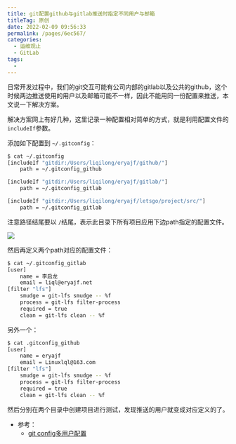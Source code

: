 ```yaml
---
title: git配置github与gitlab推送时指定不同用户与邮箱
titleTag: 原创
date: 2022-02-09 09:56:33
permalink: /pages/6ec567/
categories:
  - 运维观止
  - GitLab
tags:
  - 
---
```



日常开发过程中，我们的git交互可能有公司内部的gitlab以及公共的github，这个时候两边推送使用的用户以及邮箱可能不一样，因此不能用同一份配置来推送，本文说一下解决方案。

解决方案网上有好几种，这里记录一种配置相对简单的方式，就是利用配置文件的`includeIf`参数。

添加如下配置到 `~/.gitconfig`：   

```sh
$ cat ~/.gitconfig
[includeIf "gitdir:/Users/liqilong/eryajf/github/"]
    path = ~/.gitconfig_github

[includeIf "gitdir:/Users/liqilong/eryajf/gitlab/"]
    path = ~/.gitconfig_gitlab

[includeIf "gitdir:/Users/liqilong/eryajf/letsgo/project/src/"]
    path = ~/.gitconfig_gitlab
```

注意路径结尾要以 `/`结尾，表示此目录下所有项目应用下边path指定的配置文件。

![](http://t.eryajf.net/imgs/2022/02/6b7eea290b476d8e.jpeg)

然后再定义两个path对应的配置文件：

```sh
$ cat ~/.gitconfig_gitlab
[user]
	name = 李启龙
	email = liql@eryajf.net
[filter "lfs"]
	smudge = git-lfs smudge -- %f
	process = git-lfs filter-process
	required = true
	clean = git-lfs clean -- %f
```

另外一个：

```sh
$ cat .gitconfig_github
[user]
	name = eryajf
	email = Linuxlql@163.com
[filter "lfs"]
	smudge = git-lfs smudge -- %f
	process = git-lfs filter-process
	required = true
	clean = git-lfs clean -- %f
```


然后分别在两个目录中创建项目进行测试，发现推送的用户就变成对应定义的了。

- 参考：
	- [git config多用户配置](https://github-wiki-see.page/m/someoneHere/blog/wiki/git-config%E5%A4%9A%E7%94%A8%E6%88%B7%E9%85%8D%E7%BD%AE)